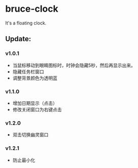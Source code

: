 # bruce-clock
It's a floating clock.

## Update:
### v1.0.1
* 当鼠标移动到眼睛图标时，时钟会隐藏5秒，然后再显示出来。
* 隐藏任务栏窗口
* 调整背景颜色为透明蓝

### v1.1.0
* 增加日期显示（点击）
* 修改关闭窗口为右键点击

### v1.2.0
* 双击切换幽灵窗口

### v1.2.1
* 防止最小化

